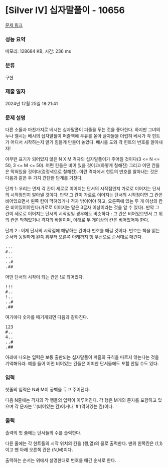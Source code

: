 # [Silver IV] 십자말풀이 - 10656 

[문제 링크](https://www.acmicpc.net/problem/10656) 

### 성능 요약

메모리: 128684 KB, 시간: 236 ms

### 분류

구현

### 제출 일자

2024년 12월 25일 18:21:41

### 문제 설명

<p style="user-select: auto !important;">다른 소들과 마찬가지로 베시는 십자말풀이 퍼즐을 푸는 것을 좋아한다. 하지만 그녀의 누나 엘시는 베시의 십자말풀이 퍼즐책에 우유를 쏟아 글자들을 더럽혀 베시가 각 힌트가 어디서 시작하는지 알기 힘들게 만들어 놓았다. 베시를 도와 각 힌트의 번호를 알아내자!</p>

<p style="user-select: auto !important;">아무런 표기가 되어있지 않은 N X M 격자의 십자말풀이가 주어질 것이다(3 <= N <= 50, 3 <= M <= 50). 어떤 칸들은 비어 있을 것이고(하얗게 칠해진) 그리고 어떤 칸들은 막혀있을 것이다(검정색으로 칠해진). 이런 격자에서 힌트의 번호를 알아내는 것은 다음과 같은 두 가지 간단한 단계를 거친다.</p>

<p style="user-select: auto !important;">단계 1: 우리는 먼저 각 칸이 세로로 이어지는 단서의 시작점인지 가로로 이어지는 단서의 시작점인지 알아낼 것이다. 만약 그 칸이 가로로 이어지는 단서의 시작점이면 그 칸은 비어있으면서 왼쪽 칸이 막혀있거나 격자 밖이어야 하고, 오른쪽에 있는 두 개 이상의 칸은 비어있어야한다(가로로 이어지는 말은 3글자 이상이라는 것을 알 수 있다). 만약 그 칸이 세로로 이어지는 단서의 시작점일 경우에도 비슷하다 : 그 칸은 비어있으면서 그 위의 칸은 막혀있거나 격자의 바깥이며, 아래로 두 개이상의 칸은 비어있어야 한다.</p>

<p style="user-select: auto !important;">단계 2 : 이제 단서의 시작점에 해당하는 칸마다 번호를 매길 것이다. 번호는 책을 읽는 순서와 동일하게 왼쪽 위부터 오른쪽 아래까지 행 우선으로 순서대로 매긴다.</p>

<pre style="user-select: auto !important;">...
#..
...
..#
.##</pre>

<p style="user-select: auto !important;">어떤 단서의 시작이 되는 칸은 !로 되어있다.</p>

<pre style="user-select: auto !important;">!!!
#..
!..
..#
.##</pre>

<p style="user-select: auto !important;">여기에다 숫자를 매기게되면 다음과 같아진다.</p>

<pre style="user-select: auto !important;">123
#..
4..
..#
.##</pre>

<p style="user-select: auto !important;">아래에 나오는 입력은 보통 출판되는 십자말풀이 퍼즐의 규칙을 따르지 않는다는 것을 기억해둬라. 예를 들어 어떤 비어있는 칸들은 어떠한 단서들에도 포함 안될 수도 있다.</p>

### 입력 

 <p style="user-select: auto !important;">첫줄의 입력은 N과 M이 공백을 두고 주어진다.</p>

<p style="user-select: auto !important;">다음 N줄에는 격자의 각 행들의 입력이 이루어진다. 각 행은 M개의 문자를 포함하고 있으며 각 문자는 '.'(비어있는 칸)이거나 '#'(막혀있는 칸)이다.</p>

### 출력 

 <p style="user-select: auto !important;">출력의 첫 줄에는 단서들의 수를 출력한다.</p>

<p style="user-select: auto !important;">다른 줄에는 각 힌트들의 시작 위치의 칸을 (행,열)의 꼴로 출력한다. 맨위 왼쪽칸은 (1,1)이고 맨 아래 오른쪽 칸은 (N,M)이다.</p>

<p style="user-select: auto !important;">출력하는 순서는 위에서 설명한대로 번호를 매긴 순서로 한다.</p>

